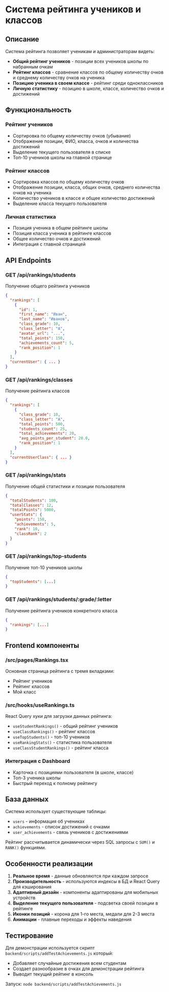 # Система рейтинга учеников и классов

## Описание

Система рейтинга позволяет ученикам и администраторам видеть:
- **Общий рейтинг учеников** - позиции всех учеников школы по набранным очкам
- **Рейтинг классов** - сравнение классов по общему количеству очков и среднему количеству очков на ученика
- **Позицию ученика в своем классе** - рейтинг среди одноклассников
- **Личную статистику** - позицию в школе, классе, количество очков и достижений

## Функциональность

### Рейтинг учеников
- Сортировка по общему количеству очков (убывание)
- Отображение позиции, ФИО, класса, очков и количества достижений
- Выделение текущего пользователя в списке
- Топ-10 учеников школы на главной странице

### Рейтинг классов
- Сортировка классов по общему количеству очков
- Отображение позиции, класса, общих очков, среднего количества очков на ученика
- Количество учеников в классе и общее количество достижений
- Выделение класса текущего пользователя

### Личная статистика
- Позиция ученика в общем рейтинге школы
- Позиция класса ученика в рейтинге классов  
- Общее количество очков и достижений
- Интеграция с главной страницей

## API Endpoints

### GET /api/rankings/students
Получение общего рейтинга учеников
```json
{
  "rankings": [
    {
      "id": 1,
      "first_name": "Иван",
      "last_name": "Иванов", 
      "class_grade": 10,
      "class_letter": "А",
      "avatar_url": "...",
      "total_points": 150,
      "achievements_count": 5,
      "rank_position": 1
    }
  ],
  "currentUser": { ... }
}
```

### GET /api/rankings/classes
Получение рейтинга классов
```json
{
  "rankings": [
    {
      "class_grade": 10,
      "class_letter": "А", 
      "total_points": 500,
      "students_count": 25,
      "total_achievements": 20,
      "avg_points_per_student": 20.0,
      "rank_position": 1
    }
  ],
  "currentUserClass": { ... }
}
```

### GET /api/rankings/stats
Получение общей статистики и позиции пользователя
```json
{
  "totalStudents": 100,
  "totalClasses": 12,
  "totalPoints": 5000,
  "userStats": {
    "points": 150,
    "achievements": 5,
    "rank": 10,
    "classRank": 2
  }
}
```

### GET /api/rankings/top-students
Получение топ-10 учеников школы
```json
{
  "topStudents": [...]
}
```

### GET /api/rankings/students/:grade/:letter
Получение рейтинга учеников конкретного класса
```json
{
  "rankings": [...]
}
```

## Frontend компоненты

### /src/pages/Rankings.tsx
Основная страница рейтинга с тремя вкладками:
- Рейтинг учеников
- Рейтинг классов  
- Мой класс

### /src/hooks/useRankings.ts
React Query хуки для загрузки данных рейтинга:
- `useStudentRankings()` - общий рейтинг учеников
- `useClassRankings()` - рейтинг классов
- `useTopStudents()` - топ-10 учеников
- `useRankingStats()` - статистика пользователя
- `useClassStudentRankings()` - рейтинг класса

### Интеграция с Dashboard
- Карточка с позициями пользователя (в школе, классе)
- Топ-3 ученика школы
- Быстрый переход к полному рейтингу

## База данных

Система использует существующие таблицы:
- `users` - информация об учениках
- `achievements` - список достижений с очками
- `user_achievements` - связь учеников с достижениями

Рейтинг рассчитывается динамически через SQL запросы с `SUM()` и `RANK()` функциями.

## Особенности реализации

1. **Реальное время** - данные обновляются при каждом запросе
2. **Производительность** - используются индексы в БД и React Query для кэширования
3. **Адаптивный дизайн** - компоненты адаптированы для мобильных устройств
4. **Выделение текущего пользователя** - подсветка своей позиции в рейтинге
5. **Иконки позиций** - корона для 1-го места, медали для 2-3 места
6. **Анимации** - плавные переходы и эффекты наведения

## Тестирование

Для демонстрации используется скрипт `backend/scripts/addTestAchievements.js` который:
- Добавляет случайные достижения всем студентам
- Создает разнообразие в очках для демонстрации рейтинга
- Выводит текущий рейтинг в консоль

Запуск: `node backend/scripts/addTestAchievements.js`